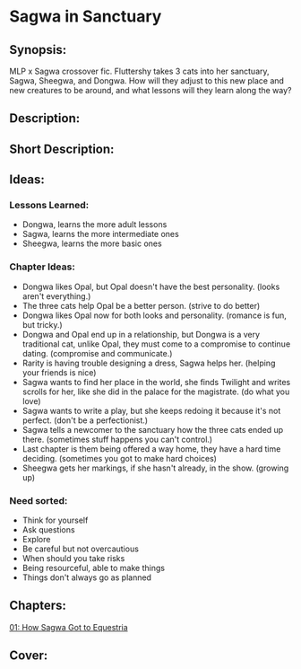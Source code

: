 # Sagwa in Sanctuary

## Synopsis:
MLP x Sagwa crossover fic. Fluttershy takes 3 cats into her sanctuary, Sagwa, Sheegwa, and Dongwa. How will they adjust to this new place and new creatures to be around, and what lessons will they learn along the way?

## Description:


## Short Description:


## Ideas:

### Lessons Learned:
 - Dongwa, learns the more adult lessons
 - Sagwa, learns the more intermediate ones
 - Sheegwa, learns the more basic ones

### Chapter Ideas:
* Dongwa likes Opal, but Opal doesn't have the best personality. (looks aren't everything.)
* The three cats help Opal be a better person. (strive to do better)
* Dongwa likes Opal now for both looks and personality. (romance is fun, but tricky.)
* Dongwa and Opal end up in a relationship, but Dongwa is a very traditional cat, unlike Opal, they must come to a compromise to continue dating. (compromise and communicate.)
* Rarity is having trouble designing a dress, Sagwa helps her. (helping your friends is nice)
* Sagwa wants to find her place in the world, she finds Twilight and writes scrolls for her, like she did in the palace for the magistrate. (do what you love)
* Sagwa wants to write a play, but she keeps redoing it because it's not perfect. (don't be a perfectionist.)
* Sagwa tells a newcomer to the sanctuary how the three cats ended up there. (sometimes stuff happens you can't control.)
* Last chapter is them being offered a way home, they have a hard time deciding. (sometimes you got to make hard choices)
* Sheegwa gets her markings, if she hasn't already, in the show. (growing up)

### Need sorted:
* Think for yourself
* Ask questions
* Explore
* Be careful but not overcautious
* When should you take risks
* Being resourceful, able to make things
* Things don't always go as planned

## Chapters:
[01: How Sagwa Got to Equestria](01-how-sagwa-got-to-equestria.md)

## Cover:
